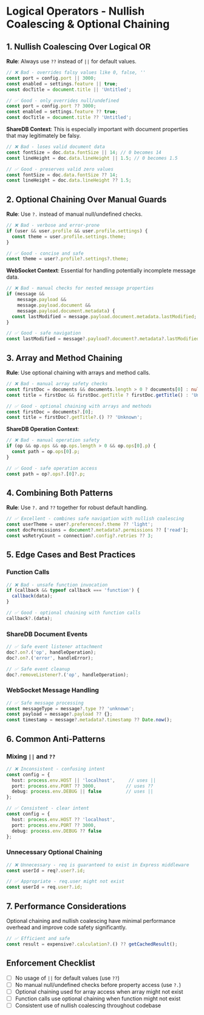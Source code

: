 # Logical Operators - Nullish Coalescing & Optional Chaining

## 1. Nullish Coalescing Over Logical OR

**Rule**: Always use `??` instead of `||` for default values.

```ts
// ❌ Bad - overrides falsy values like 0, false, ''
const port = config.port || 3000;
const enabled = settings.feature || true;
const docTitle = document.title || 'Untitled';

// ✅ Good - only overrides null/undefined
const port = config.port ?? 3000;
const enabled = settings.feature ?? true;
const docTitle = document.title ?? 'Untitled';
```

**ShareDB Context**: This is especially important with document properties that may legitimately be falsy.

```ts
// ❌ Bad - loses valid document data
const fontSize = doc.data.fontSize || 14; // 0 becomes 14
const lineHeight = doc.data.lineHeight || 1.5; // 0 becomes 1.5

// ✅ Good - preserves valid zero values
const fontSize = doc.data.fontSize ?? 14;
const lineHeight = doc.data.lineHeight ?? 1.5;
```

## 2. Optional Chaining Over Manual Guards

**Rule**: Use `?.` instead of manual null/undefined checks.

```ts
// ❌ Bad - verbose and error-prone
if (user && user.profile && user.profile.settings) {
  const theme = user.profile.settings.theme;
}

// ✅ Good - concise and safe
const theme = user?.profile?.settings?.theme;
```

**WebSocket Context**: Essential for handling potentially incomplete message data.

```ts
// ❌ Bad - manual checks for nested message properties
if (message &&
    message.payload &&
    message.payload.document &&
    message.payload.document.metadata) {
  const lastModified = message.payload.document.metadata.lastModified;
}

// ✅ Good - safe navigation
const lastModified = message?.payload?.document?.metadata?.lastModified;
```

## 3. Array and Method Chaining

**Rule**: Use optional chaining with arrays and method calls.

```ts
// ❌ Bad - manual array safety checks
const firstDoc = documents && documents.length > 0 ? documents[0] : null;
const title = firstDoc && firstDoc.getTitle ? firstDoc.getTitle() : 'Unknown';

// ✅ Good - optional chaining with arrays and methods
const firstDoc = documents?.[0];
const title = firstDoc?.getTitle?.() ?? 'Unknown';
```

**ShareDB Operation Context**:

```ts
// ❌ Bad - manual operation safety
if (op && op.ops && op.ops.length > 0 && op.ops[0].p) {
  const path = op.ops[0].p;
}

// ✅ Good - safe operation access
const path = op?.ops?.[0]?.p;
```

## 4. Combining Both Patterns

**Rule**: Use `?.` and `??` together for robust default handling.

```ts
// ✅ Excellent - combines safe navigation with nullish coalescing
const userTheme = user?.preferences?.theme ?? 'light';
const docPermissions = document?.metadata?.permissions ?? ['read'];
const wsRetryCount = connection?.config?.retries ?? 3;
```

## 5. Edge Cases and Best Practices

### Function Calls

```ts
// ❌ Bad - unsafe function invocation
if (callback && typeof callback === 'function') {
  callback(data);
}

// ✅ Good - optional chaining with function calls
callback?.(data);
```

### ShareDB Document Events

```ts
// ✅ Safe event listener attachment
doc?.on?.('op', handleOperation);
doc?.on?.('error', handleError);

// ✅ Safe event cleanup
doc?.removeListener?.('op', handleOperation);
```

### WebSocket Message Handling

```ts
// ✅ Safe message processing
const messageType = message?.type ?? 'unknown';
const payload = message?.payload ?? {};
const timestamp = message?.metadata?.timestamp ?? Date.now();
```

## 6. Common Anti-Patterns

### Mixing `||` and `??`

```ts
// ❌ Inconsistent - confusing intent
const config = {
  host: process.env.HOST || 'localhost',     // uses ||
  port: process.env.PORT ?? 3000,           // uses ??
  debug: process.env.DEBUG || false         // uses ||
};

// ✅ Consistent - clear intent
const config = {
  host: process.env.HOST ?? 'localhost',
  port: process.env.PORT ?? 3000,
  debug: process.env.DEBUG ?? false
};
```

### Unnecessary Optional Chaining

```ts
// ❌ Unnecessary - req is guaranteed to exist in Express middleware
const userId = req?.user?.id;

// ✅ Appropriate - req.user might not exist
const userId = req.user?.id;
```

## 7. Performance Considerations

Optional chaining and nullish coalescing have minimal performance overhead and improve code safety significantly.

```ts
// ✅ Efficient and safe
const result = expensive?.calculation?.() ?? getCachedResult();
```

## Enforcement Checklist

- [ ] No usage of `||` for default values (use `??`)
- [ ] No manual null/undefined checks before property access (use `?.`)
- [ ] Optional chaining used for array access when array might not exist
- [ ] Function calls use optional chaining when function might not exist
- [ ] Consistent use of nullish coalescing throughout codebase
